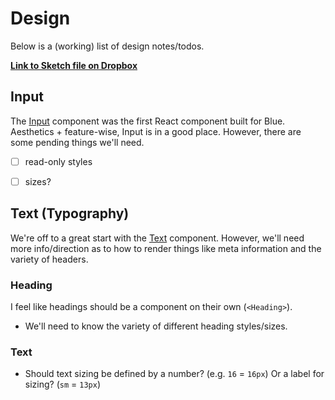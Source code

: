 # Design

Below is a (working) list of design notes/todos.

**[Link to Sketch file on Dropbox](https://www.dropbox.com/s/ycy3ro44reajybr/Blue.sketch?dl=0)**


## Input

The [Input](../src/components/Input) component was the first React component built for Blue. Aesthetics + feature-wise, Input is in a good place. However, there are some pending things we'll need.

* [ ] read-only styles
* [ ] sizes?


## Text (Typography)

We're off to a great start with the [Text](../src/components/Text) component. However, we'll need more info/direction as to how to render things like meta information and the variety of headers.

### Heading

I feel like headings should be a component on their own (`<Heading>`).

* We'll need to know the variety of different heading styles/sizes.


### Text

* Should text sizing be defined by a number? (e.g. `16` = `16px`) Or a label for sizing? (`sm` = `13px`)